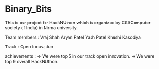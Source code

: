 # Binary_Bits
This is our project for HackNUthon which is organized by CSI(Computer society of India) in Nirma university.

Team members :
Vraj Shah
Aryan Patel
Yash Patel
Khushi Kasodiya

Track : Open Innovation

achievements : -> We were top 5 in our track open innovation. 
               -> We were top 9 overall HackNUthon.
